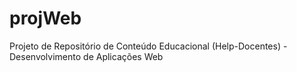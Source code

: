 # projWeb
Projeto de Repositório de Conteúdo Educacional (Help-Docentes) - Desenvolvimento de Aplicações Web
